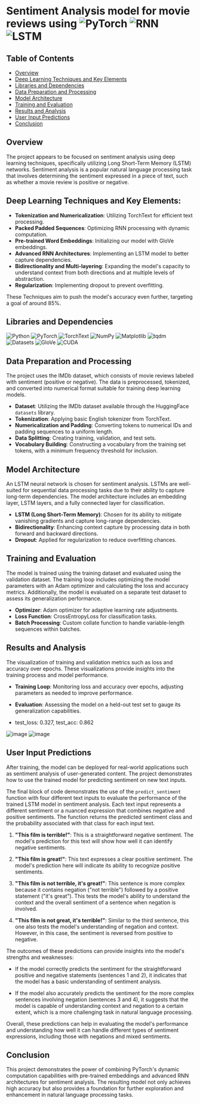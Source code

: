 # Sentiment Analysis model for movie reviews using ![PyTorch](https://img.shields.io/badge/PyTorch-%23EE4C2C.svg?style=for-the-badge&logo=pytorch&logoColor=white) ![RNN](https://img.shields.io/badge/RNN-%23FF6F00.svg?style=for-the-badge&logo=deeplearning.ai&logoColor=white) ![LSTM](https://img.shields.io/badge/LSTM-%23000000.svg?style=for-the-badge&logo=deeplearning.ai&logoColor=white)


## Table of Contents
- [Overview](#overview)
- [Deep Learning Techniques and Key Elements](#deep-learning-techniques-and-key-elements)
- [Libraries and Dependencies](#libraries-and-dependencies)
- [Data Preparation and Processing](#data-preparation-and-processing)
- [Model Architecture](#model-architecture)
- [Training and Evaluation](#training-and-evaluation)
- [Results and Analysis](#results-and-analysis)
- [User Input Predictions](#user-input-predictions)
- [Conclusion](#conclusion)

## Overview
The project appears to be focused on sentiment analysis using deep learning techniques, specifically utilizing Long Short-Term Memory (LSTM) networks. Sentiment analysis is a popular natural language processing task that involves determining the sentiment expressed in a piece of text, such as whether a movie review is positive or negative.

## Deep Learning Techniques and Key Elements:
- **Tokenization and Numericalization**: Utilizing TorchText for efficient text processing.
- **Packed Padded Sequences**: Optimizing RNN processing with dynamic computation.
- **Pre-trained Word Embeddings**: Initializing our model with GloVe embeddings.
- **Advanced RNN Architectures**: Implementing an LSTM model to better capture dependencies.
- **Bidirectionality and Multi-layering**: Expanding the model's capacity to understand context from both directions and at multiple levels of abstraction.
- **Regularization**: Implementing dropout to prevent overfitting.

These Techniques aim to push the model's accuracy even further, targeting a goal of around 85%.

## Libraries and Dependencies

![Python](https://img.shields.io/badge/python-3670A0?style=for-the-badge&logo=python&logoColor=ffdd54)
![PyTorch](https://img.shields.io/badge/pytorch-%23EE4C2C.svg?style=for-the-badge&logo=pytorch&logoColor=white)
![TorchText](https://img.shields.io/badge/TorchText-%23EE4C2C.svg?style=for-the-badge&logo=pytorch&logoColor=white)
![NumPy](https://img.shields.io/badge/numpy-%23013243.svg?style=for-the-badge&logo=numpy&logoColor=white)
![Matplotlib](https://img.shields.io/badge/matplotlib-%23D9042B.svg?style=for-the-badge&logo=matplotlib&logoColor=white)
![tqdm](https://img.shields.io/badge/tqdm-%232C8EBB.svg?style=for-the-badge&logo=tqdm&logoColor=white)
![Datasets](https://img.shields.io/badge/HuggingFace_Datasets-%23F7931E.svg?style=for-the-badge&logo=huggingface&logoColor=white)
![GloVe](https://img.shields.io/badge/GloVe-%23E34F26.svg?style=for-the-badge&logo=glove&logoColor=white)
![CUDA](https://img.shields.io/badge/CUDA-008EDD?style=for-the-badge&logo=nvidia&logoColor=white)

## Data Preparation and Processing
The project uses the IMDb dataset, which consists of movie reviews labeled with sentiment (positive or negative). The data is preprocessed, tokenized, and converted into numerical format suitable for training deep learning models.
- **Dataset**: Utilizing the IMDb dataset available through the HuggingFace `datasets` library.
- **Tokenization**: Applying basic English tokenizer from TorchText.
- **Numericalization and Padding**: Converting tokens to numerical IDs and padding sequences to a uniform length.
- **Data Splitting**: Creating training, validation, and test sets.
- **Vocabulary Building**: Constructing a vocabulary from the training set tokens, with a minimum frequency threshold for inclusion.

## Model Architecture
An LSTM neural network is chosen for sentiment analysis. LSTMs are well-suited for sequential data processing tasks due to their ability to capture long-term dependencies. The model architecture includes an embedding layer, LSTM layers, and a fully connected layer for classification.
- **LSTM (Long Short-Term Memory)**: Chosen for its ability to mitigate vanishing gradients and capture long-range dependencies.
- **Bidirectionality**: Enhancing context capture by processing data in both forward and backward directions.
- **Dropout**: Applied for regularization to reduce overfitting chances.

## Training and Evaluation
The model is trained using the training dataset and evaluated using the validation dataset. The training loop includes optimizing the model parameters with an Adam optimizer and calculating the loss and accuracy metrics. Additionally, the model is evaluated on a separate test dataset to assess its generalization performance.
- **Optimizer**: Adam optimizer for adaptive learning rate adjustments.
- **Loss Function**: CrossEntropyLoss for classification tasks.
- **Batch Processing**: Custom collate function to handle variable-length sequences within batches.

## Results and Analysis
The visualization of training and validation metrics such as loss and accuracy over epochs. These visualizations provide insights into the training process and model performance.
- **Training Loop**: Monitoring loss and accuracy over epochs, adjusting parameters as needed to improve performance.
- **Evaluation**: Assessing the model on a held-out test set to gauge its generalization capabilities.

- test_loss: 0.327, test_acc: 0.862

![image](https://github.com/KrantiWalke/Advanced-NLP-based-Sentiment-Analysis-model-for-movie-reviews-/assets/72568005/30dcf609-4265-4288-b1f4-018485cc9193)
![image](https://github.com/KrantiWalke/Advanced-NLP-based-Sentiment-Analysis-model-for-movie-reviews-/assets/72568005/e2ac2dd1-d951-4a6e-bb58-aea45ffe9b2f)

## User Input Predictions
After training, the model can be deployed for real-world applications such as sentiment analysis of user-generated content. The project demonstrates how to use the trained model for predicting sentiment on new text inputs.

The final block of code demonstrates the use of the `predict_sentiment` function with four different text inputs to evaluate the performance of the trained LSTM model in sentiment analysis. Each text input represents a different sentiment or a nuanced expression that combines negative and positive sentiments. The function returns the predicted sentiment class and the probability associated with that class for each input text.

1. **"This film is terrible!"**: This is a straightforward negative sentiment. The model's prediction for this text will show how well it can identify negative sentiments.
   
2. **"This film is great!"**: This text expresses a clear positive sentiment. The model's prediction here will indicate its ability to recognize positive sentiments.

3. **"This film is not terrible, it's great!"**: This sentence is more complex because it contains negation ("not terrible") followed by a positive statement ("it's great"). This tests the model's ability to understand the context and the overall sentiment of a sentence when negation is involved.

4. **"This film is not great, it's terrible!"**: Similar to the third sentence, this one also tests the model's understanding of negation and context. However, in this case, the sentiment is reversed from positive to negative.

The outcomes of these predictions can provide insights into the model's strengths and weaknesses:

- If the model correctly predicts the sentiment for the straightforward positive and negative statements (sentences 1 and 2), it indicates that the model has a basic understanding of sentiment analysis.

- If the model also accurately predicts the sentiment for the more complex sentences involving negation (sentences 3 and 4), it suggests that the model is capable of understanding context and negation to a certain extent, which is a more challenging task in natural language processing.

Overall, these predictions can help in evaluating the model's performance and understanding how well it can handle different types of sentiment expressions, including those with negations and mixed sentiments.

## Conclusion
This project demonstrates the power of combining PyTorch's dynamic computation capabilities with pre-trained embeddings and advanced RNN architectures for sentiment analysis. The resulting model not only achieves high accuracy but also provides a foundation for further exploration and enhancement in natural language processing tasks.
